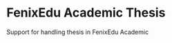 FenixEdu Academic Thesis
=========================

Support for handling thesis in FenixEdu Academic